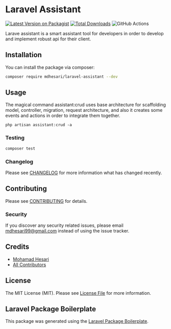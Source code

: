 # Laravel Assistant

[![Latest Version on Packagist](https://img.shields.io/packagist/v/mdhesari/laravel-assistant.svg?style=flat-square)](https://packagist.org/packages/mdhesari/laravel-assistant)
[![Total Downloads](https://img.shields.io/packagist/dt/mdhesari/laravel-assistant.svg?style=flat-square)](https://packagist.org/packages/mdhesari/laravel-assistant)
![GitHub Actions](https://github.com/mdhesari/laravel-assistant/actions/workflows/main.yml/badge.svg)

Larave assistant is a smart assistant tool for developers in order to develop and implement robust api for their client.

## Installation

You can install the package via composer:

```bash
composer require mdhesari/laravel-assistant --dev
```

## Usage

The magical command assistant:crud uses base architecture for scaffolding model, controller, migration, request architecture, and also it creates some events and actions in order to integrate them together.

```shell
php artisan assistant:crud -a
```

### Testing

```bash
composer test
```

### Changelog

Please see [CHANGELOG](CHANGELOG.md) for more information what has changed recently.

## Contributing

Please see [CONTRIBUTING](CONTRIBUTING.md) for details.

### Security

If you discover any security related issues, please email mdhesari99@gmail.com instead of using the issue tracker.

## Credits

-   [Mohamad Hesari](https://github.com/mdhesari)
-   [All Contributors](../../contributors)

## License

The MIT License (MIT). Please see [License File](LICENSE.md) for more information.

## Laravel Package Boilerplate

This package was generated using the [Laravel Package Boilerplate](https://laravelpackageboilerplate.com).
